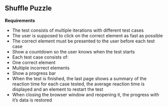 ## Shuffle Puzzle
**Requirements**
- The test consists of multiple iterations with different test cases
- The user is supposed to click on the correct element as fast as possible
- The correct element must be presented to the user before each test case
- Show a countdown so the user knows when the test starts
- Each test case consists of:
- One correct element
- Multiple incorrect elements
- Show a progress bar
- When the test is finished, the last page shows a summary of the reaction time for each case
tested, the average reaction time is displayed and an element to restart the test
- When closing the browser window and reopening it, the progress with it’s data is restored
